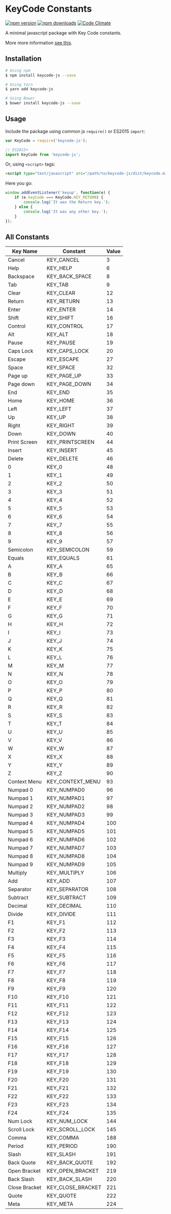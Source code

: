 # KeyCode Constants
[![npm version](https://img.shields.io/npm/v/keycode-js.svg?style=flat-square)](https://www.npmjs.com/package/keycode-js) [![npm downloads](https://img.shields.io/npm/dt/keycode-js.svg?style=flat-square)](https://www.npmjs.com/package/keycode-js) [![Code Climate](https://img.shields.io/codeclimate/github/kabirbaidhya/keycode-js.svg?style=flat-square)](https://codeclimate.com/github/kabirbaidhya/keycode-js)

A minimal javascript package with Key Code constants.

More more information [see this](https://developer.mozilla.org/en-US/docs/Web/API/KeyboardEvent/keyCode#Constants_for_keyCode_value).

## Installation

```bash
# Using npm
$ npm install keycode-js --save

# Using Yarn
$ yarn add keycode-js

# Using Bower
$ bower install keycode-js --save
```

## Usage
Include the package using common js `require()` or ES2015 `import`:
```javascript
var KeyCode = require('keycode-js');

// ES2015+
import KeyCode from 'keycode-js';
```
Or, using `<script>` tags:
```html
<script type="text/javascript" src="/path/to/keycode-js/dist/keycode.min.js"></script>
```
Here you go:
```javascript
window.addEventListener('keyup', function(e) {
    if (e.keyCode === KeyCode.KEY_RETURN) {
        console.log('It was the Return key.');
    } else {
        console.log('It was any other key.');
    }
});
```

## All Constants
| Key Name  | Constant  | Value  |
|-----------|-----------|--------|
| Cancel | KEY_CANCEL | 3 |
| Help | KEY_HELP | 6 |
| Backspace | KEY_BACK_SPACE | 8 |
| Tab | KEY_TAB | 9 |
| Clear | KEY_CLEAR | 12 |
| Return | KEY_RETURN | 13 |
| Enter | KEY_ENTER | 14 |
| Shift | KEY_SHIFT | 16 |
| Control | KEY_CONTROL | 17 |
| Alt | KEY_ALT | 18 |
| Pause | KEY_PAUSE | 19 |
| Caps Lock | KEY_CAPS_LOCK | 20 |
| Escape | KEY_ESCAPE | 27 |
| Space | KEY_SPACE | 32 |
| Page up | KEY_PAGE_UP | 33 |
| Page down | KEY_PAGE_DOWN | 34 |
| End | KEY_END | 35 |
| Home | KEY_HOME | 36 |
| Left | KEY_LEFT | 37 |
| Up | KEY_UP | 38 |
| Right | KEY_RIGHT | 39 |
| Down | KEY_DOWN | 40 |
| Print Screen | KEY_PRINTSCREEN | 44 |
| Insert | KEY_INSERT | 45 |
| Delete | KEY_DELETE | 46 |
| 0 | KEY_0 | 48 |
| 1 | KEY_1 | 49 |
| 2 | KEY_2 | 50 |
| 3 | KEY_3 | 51 |
| 4 | KEY_4 | 52 |
| 5 | KEY_5 | 53 |
| 6 | KEY_6 | 54 |
| 7 | KEY_7 | 55 |
| 8 | KEY_8 | 56 |
| 9 | KEY_9 | 57 |
| Semicolon | KEY_SEMICOLON | 59 |
| Equals | KEY_EQUALS | 61 |
| A | KEY_A | 65 |
| B | KEY_B | 66 |
| C | KEY_C | 67 |
| D | KEY_D | 68 |
| E | KEY_E | 69 |
| F | KEY_F | 70 |
| G | KEY_G | 71 |
| H | KEY_H | 72 |
| I | KEY_I | 73 |
| J | KEY_J | 74 |
| K | KEY_K | 75 |
| L | KEY_L | 76 |
| M | KEY_M | 77 |
| N | KEY_N | 78 |
| O | KEY_O | 79 |
| P | KEY_P | 80 |
| Q | KEY_Q | 81 |
| R | KEY_R | 82 |
| S | KEY_S | 83 |
| T | KEY_T | 84 |
| U | KEY_U | 85 |
| V | KEY_V | 86 |
| W | KEY_W | 87 |
| X | KEY_X | 88 |
| Y | KEY_Y | 89 |
| Z | KEY_Z | 90 |
| Context Menu | KEY_CONTEXT_MENU | 93 |
| Numpad 0 | KEY_NUMPAD0 | 96 |
| Numpad 1 | KEY_NUMPAD1 | 97 |
| Numpad 2 | KEY_NUMPAD2 | 98 |
| Numpad 3 | KEY_NUMPAD3 | 99 |
| Numpad 4 | KEY_NUMPAD4 | 100 |
| Numpad 5 | KEY_NUMPAD5 | 101 |
| Numpad 6 | KEY_NUMPAD6 | 102 |
| Numpad 7 | KEY_NUMPAD7 | 103 |
| Numpad 8 | KEY_NUMPAD8 | 104 |
| Numpad 9 | KEY_NUMPAD9 | 105 |
| Multiply | KEY_MULTIPLY | 106 |
| Add | KEY_ADD | 107 |
| Separator | KEY_SEPARATOR | 108 |
| Subtract | KEY_SUBTRACT | 109 |
| Decimal | KEY_DECIMAL | 110 |
| Divide | KEY_DIVIDE | 111 |
| F1 | KEY_F1 | 112 |
| F2 | KEY_F2 | 113 |
| F3 | KEY_F3 | 114 |
| F4 | KEY_F4 | 115 |
| F5 | KEY_F5 | 116 |
| F6 | KEY_F6 | 117 |
| F7 | KEY_F7 | 118 |
| F8 | KEY_F8 | 119 |
| F9 | KEY_F9 | 120 |
| F10 | KEY_F10 | 121 |
| F11 | KEY_F11 | 122 |
| F12 | KEY_F12 | 123 |
| F13 | KEY_F13 | 124 |
| F14 | KEY_F14 | 125 |
| F15 | KEY_F15 | 126 |
| F16 | KEY_F16 | 127 |
| F17 | KEY_F17 | 128 |
| F18 | KEY_F18 | 129 |
| F19 | KEY_F19 | 130 |
| F20 | KEY_F20 | 131 |
| F21 | KEY_F21 | 132 |
| F22 | KEY_F22 | 133 |
| F23 | KEY_F23 | 134 |
| F24 | KEY_F24 | 135 |
| Num Lock | KEY_NUM_LOCK | 144 |
| Scroll Lock | KEY_SCROLL_LOCK | 145 |
| Comma | KEY_COMMA | 188 |
| Period | KEY_PERIOD | 190 |
| Slash | KEY_SLASH | 191 |
| Back Quote | KEY_BACK_QUOTE | 192 |
| Open Bracket | KEY_OPEN_BRACKET | 219 |
| Back Slash | KEY_BACK_SLASH | 220 |
| Close Bracket | KEY_CLOSE_BRACKET | 221 |
| Quote | KEY_QUOTE | 222 |
| Meta | KEY_META | 224 |
